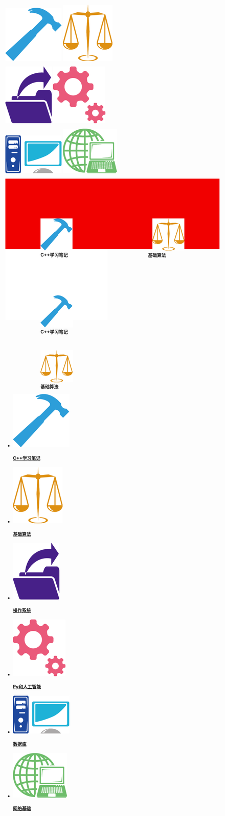 ![C++学习笔记](/s_ico/cpp.png)            ![基础算法](/s_ico/al.png)

![操作系统](/s_ico/sys.png)              ![Py和人工智能基础](/s_ico/py.png)

![数据库](/s_ico/data.png)                ![网络基础](/s_ico/net.png)



<div style="width:450px;border:110px solid rgb(241, 0, 0)">
 <p style="float:left">
 <img src="/s_ico/cpp.png" alt="Sample"  width="100" height="100">
 <br/>   
  <b>C++学习笔记</b>
  </p>
    
 <p style="float:right">
 　<img src="/s_ico/al.png" alt="Sample"  width="100" height="100">
 <br/>   
  <b>基础算法</b>
  </p>
  </div>



















<div style="width:100px;border:110px solid white">
<p style="float:left">
　<img src="/s_ico/cpp.png" alt="Sample"  width="100" height="100">
<br/>   
<b>C++学习笔记</b>
</p>

<p style="float:right">
　<img src="/s_ico/al.png" alt="Sample"  width="100" height="100">
<br/>   
<b>基础算法</b>
</p>
</div>



<head>
<meta http-equiv="Content-Type" content="text/html;charset=UTF-8">
<title>MY_Git</title>
<link rel="stylesheet" type="text/css" href="css/reset.css">
<link rel="stylesheet" type="text/css" href="css/main.css">
</head>

<link rel="stylesheet" type="text/css" href="css/main.css">
<link rel="stylesheet" type="text/css" href="css/reset.css">
<ul class="goods_type_list clearfix">
   <li>
  <a href="detail.html"><img src="/s_ico/cpp.png"></a>
  <h4><a href="detail.html">C++学习笔记</a></h4>
  </li>

 <li>
  <a href="#"><img src="/s_ico/al.png"></a>
  <h4><a href="#">基础算法</a></h4>
        
 </li>

<li>
 <a href="#"><img src="/s_ico/sys.png"></a>
   <h4><a href="#">操作系统</a></h4>
       
</li>

 <li>
  <a href="#"><img src="/s_ico/py.png"></a>
   <h4><a href="#">Py和人工智能</a></h4>
       
 </li>

 <li>
   <a href="#"><img src="/s_ico/data.png"></a>
  <h4><a href="#">数据库</a></h4>
       
 </li>



 <li>
 <a href="#"><img src="/s_ico/net.png"></a>
 <h4><a href="#">网络基础</a></h4>
        
 </li>
</ul>





